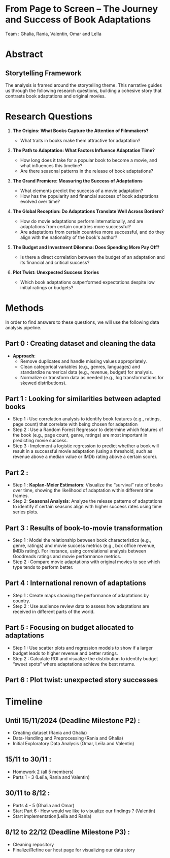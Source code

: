 # From Page to Screen – The Journey and Success of Book Adaptations

Team : Ghalia, Rania, Valentin, Omar and Leïla 

# Abstract

## Storytelling Framework
The analysis is framed around the storytelling theme. This narrative guides us through the following research questions, building a cohesive story that contrasts book adaptations and original movies.

# Research Questions
1. **The Origins: What Books Capture the Attention of Filmmakers?**
   - What traits in books make them attractive for adaptation?

2. **The Path to Adaptation: What Factors Influence Adaptation Time?**
   - How long does it take for a popular book to become a movie, and what influences this timeline?
   - Are there seasonal patterns in the release of book adaptations?

3. **The Grand Premiere: Measuring the Success of Adaptations**
   - What elements predict the success of a movie adaptation?
   - How has the popularity and financial success of book adaptations evolved over time?

4. **The Global Reception: Do Adaptations Translate Well Across Borders?**
   - How do movie adaptations perform internationally, and are adaptations from certain countries more successful?
   - Are adaptations from certain countries more successful, and do they align with the nationality of the book's author?

5. **The Budget and Investment Dilemma: Does Spending More Pay Off?**
   - Is there a direct correlation between the budget of an adaptation and its financial and critical success?

6. **Plot Twist: Unexpected Success Stories**
   - Which book adaptations outperformed expectations despite low initial ratings or budgets?



# Methods 
In order to find answers to these questions, we will use the following data analysis pipeline.

## Part 0 : Creating dataset and cleaning the data
- **Approach**:
  - Remove duplicates and handle missing values appropriately.
  - Clean categorical variables (e.g., genres, languages) and standardize numerical data (e.g., revenue, budget) for analysis.
  - Normalize or transform data as needed (e.g., log transformations for skewed distributions).
    
## Part 1 : Looking for similarities between adapted books
- Step 1 : Use correlation analysis to identify book features (e.g., ratings, page count) that correlate with being chosen for adaptation
- Step 2 : Use a Random Forest Regressor to determine which features of the book (e.g., page count, genre, ratings) are most important in predicting movie success.
- Step 3 : Implement a logistic regression to predict whether a book will result in a successful movie adaptation (using a threshold, such as revenue above a median value or IMDb rating above a certain score).

## Part 2 : 
- Step 1 : **Kaplan-Meier Estimators**: Visualize the “survival” rate of books over time, showing the likelihood of adaptation within different time frames.
- Step 2: **Seasonal Analysis**: Analyze the release patterns of adaptations to identify if certain seasons align with higher success rates using time series plots.

## Part 3 : Results of book-to-movie transformation
- Step 1 : Model the relationship between book characteristics (e.g., genre, ratings) and movie success metrics (e.g., box office revenue, IMDb rating). For instance, using correlational analysis between Goodreads ratings and movie performance metrics.
- Step 2 : Compare movie adaptations with original movies to see which type tends to perform better.

## Part 4 : International renown of adaptations 
- Step 1 : Create maps showing the performance of adaptations by country.
- Step 2 : Use audience review data to assess how adaptations are received in different parts of the world.

## Part 5 : Focusing on budget allocated to adaptations
- Step 1 : Use scatter plots and regression models to show if a larger budget leads to higher revenue and better ratings.
- Step 2 : Calculate ROI and visualize the distribution to identify budget “sweet spots” where adaptations achieve the best returns.

## Part 6 : Plot twist: unexpected story successes



# Timeline 

## Until 15/11/2024 (Deadline Milestone P2) :   
- Creating dataset (Rania and Ghalia)
- Data-Handling and Preprocessing (Rania and Ghalia)
- Initial Exploratory Data Analysis (Omar, Leïla and Valentin)

## 15/11 to 30/11 :
- Homework 2 (all 5 members)
- Parts 1 - 3 (Leïla, Rania and Valentin)

## 30/11 to 8/12 :
- Parts 4 - 5 (Ghalia and Omar)
- Start Part 6 : How would we like to visualize our findings ? (Valentin)
- Start implementation(Leïla and Rania)

## 8/12 to 22/12 (Deadline Milestone P3) : 
- Cleaning repository 
- Finalize/Refine our host page for visualizing our data story
